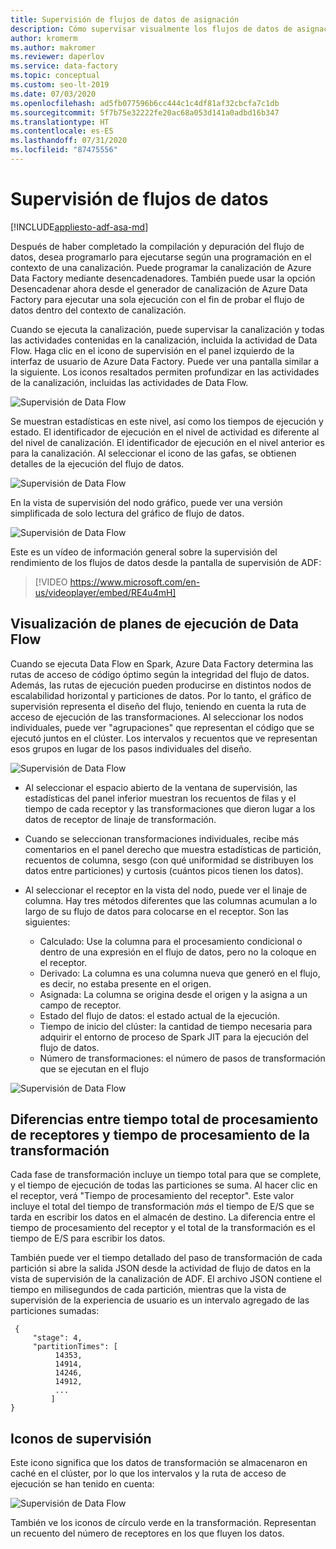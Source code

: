 ```yaml
---
title: Supervisión de flujos de datos de asignación
description: Cómo supervisar visualmente los flujos de datos de asignación en Azure Data Factory
author: kromerm
ms.author: makromer
ms.reviewer: daperlov
ms.service: data-factory
ms.topic: conceptual
ms.custom: seo-lt-2019
ms.date: 07/03/2020
ms.openlocfilehash: ad5fb077596b6cc444c1c4df81af32cbcfa7c1db
ms.sourcegitcommit: 5f7b75e32222fe20ac68a053d141a0adbd16b347
ms.translationtype: HT
ms.contentlocale: es-ES
ms.lasthandoff: 07/31/2020
ms.locfileid: "87475556"
---
```

# <a name="monitor-data-flows"></a>Supervisión de flujos de datos

[!INCLUDE[appliesto-adf-asa-md](includes/appliesto-adf-asa-md.md)]

Después de haber completado la compilación y depuración del flujo de datos, desea programarlo para ejecutarse según una programación en el contexto de una canalización. Puede programar la canalización de Azure Data Factory mediante desencadenadores. También puede usar la opción Desencadenar ahora desde el generador de canalización de Azure Data Factory para ejecutar una sola ejecución con el fin de probar el flujo de datos dentro del contexto de canalización.

Cuando se ejecuta la canalización, puede supervisar la canalización y todas las actividades contenidas en la canalización, incluida la actividad de Data Flow. Haga clic en el icono de supervisión en el panel izquierdo de la interfaz de usuario de Azure Data Factory. Puede ver una pantalla similar a la siguiente. Los iconos resaltados permiten profundizar en las actividades de la canalización, incluidas las actividades de Data Flow.

![Supervisión de Data Flow](media/data-flow/mon001.png "Supervisión de Data Flow")

Se muestran estadísticas en este nivel, así como los tiempos de ejecución y estado. El identificador de ejecución en el nivel de actividad es diferente al del nivel de canalización. El identificador de ejecución en el nivel anterior es para la canalización. Al seleccionar el icono de las gafas, se obtienen detalles de la ejecución del flujo de datos.

![Supervisión de Data Flow](media/data-flow/monitoring-details.png "Supervisión de Data Flow")

En la vista de supervisión del nodo gráfico, puede ver una versión simplificada de solo lectura del gráfico de flujo de datos.

![Supervisión de Data Flow](media/data-flow/mon003.png "Supervisión de Data Flow")

Este es un vídeo de información general sobre la supervisión del rendimiento de los flujos de datos desde la pantalla de supervisión de ADF:

> [!VIDEO https://www.microsoft.com/en-us/videoplayer/embed/RE4u4mH]

## <a name="view-data-flow-execution-plans"></a>Visualización de planes de ejecución de Data Flow

Cuando se ejecuta Data Flow en Spark, Azure Data Factory determina las rutas de acceso de código óptimo según la integridad del flujo de datos. Además, las rutas de ejecución pueden producirse en distintos nodos de escalabilidad horizontal y particiones de datos. Por lo tanto, el gráfico de supervisión representa el diseño del flujo, teniendo en cuenta la ruta de acceso de ejecución de las transformaciones. Al seleccionar los nodos individuales, puede ver "agrupaciones" que representan el código que se ejecutó juntos en el clúster. Los intervalos y recuentos que ve representan esos grupos en lugar de los pasos individuales del diseño.

![Supervisión de Data Flow](media/data-flow/mon004.png "Supervisión de Data Flow")

* Al seleccionar el espacio abierto de la ventana de supervisión, las estadísticas del panel inferior muestran los recuentos de filas y el tiempo de cada receptor y las transformaciones que dieron lugar a los datos de receptor de linaje de transformación.

* Cuando se seleccionan transformaciones individuales, recibe más comentarios en el panel derecho que muestra estadísticas de partición, recuentos de columna, sesgo (con qué uniformidad se distribuyen los datos entre particiones) y curtosis (cuántos picos tienen los datos).

* Al seleccionar el receptor en la vista del nodo, puede ver el linaje de columna. Hay tres métodos diferentes que las columnas acumulan a lo largo de su flujo de datos para colocarse en el receptor. Son las siguientes:

  * Calculado: Use la columna para el procesamiento condicional o dentro de una expresión en el flujo de datos, pero no la coloque en el receptor.
  * Derivado: La columna es una columna nueva que generó en el flujo, es decir, no estaba presente en el origen.
  * Asignada: La columna se origina desde el origen y la asigna a un campo de receptor.
  * Estado del flujo de datos: el estado actual de la ejecución.
  * Tiempo de inicio del clúster: la cantidad de tiempo necesaria para adquirir el entorno de proceso de Spark JIT para la ejecución del flujo de datos.
  * Número de transformaciones: el número de pasos de transformación que se ejecutan en el flujo
  
![Supervisión de Data Flow](media/data-flow/monitornew.png "Nueva supervisión de Data Flow")

## <a name="total-sink-processing-time-vs-transformation-processing-time"></a>Diferencias entre tiempo total de procesamiento de receptores y tiempo de procesamiento de la transformación

Cada fase de transformación incluye un tiempo total para que se complete, y el tiempo de ejecución de todas las particiones se suma. Al hacer clic en el receptor, verá "Tiempo de procesamiento del receptor". Este valor incluye el total del tiempo de transformación *más* el tiempo de E/S que se tarda en escribir los datos en el almacén de destino. La diferencia entre el tiempo de procesamiento del receptor y el total de la transformación es el tiempo de E/S para escribir los datos.

También puede ver el tiempo detallado del paso de transformación de cada partición si abre la salida JSON desde la actividad de flujo de datos en la vista de supervisión de la canalización de ADF. El archivo JSON contiene el tiempo en milisegundos de cada partición, mientras que la vista de supervisión de la experiencia de usuario es un intervalo agregado de las particiones sumadas:

```
 {
     "stage": 4,
     "partitionTimes": [
          14353,
          14914,
          14246,
          14912,
          ...
         ]
}
```
  
## <a name="monitor-icons"></a>Iconos de supervisión

Este icono significa que los datos de transformación se almacenaron en caché en el clúster, por lo que los intervalos y la ruta de acceso de ejecución se han tenido en cuenta:

![Supervisión de Data Flow](media/data-flow/mon005.png "Supervisión de Data Flow")

También ve los iconos de círculo verde en la transformación. Representan un recuento del número de receptores en los que fluyen los datos.
